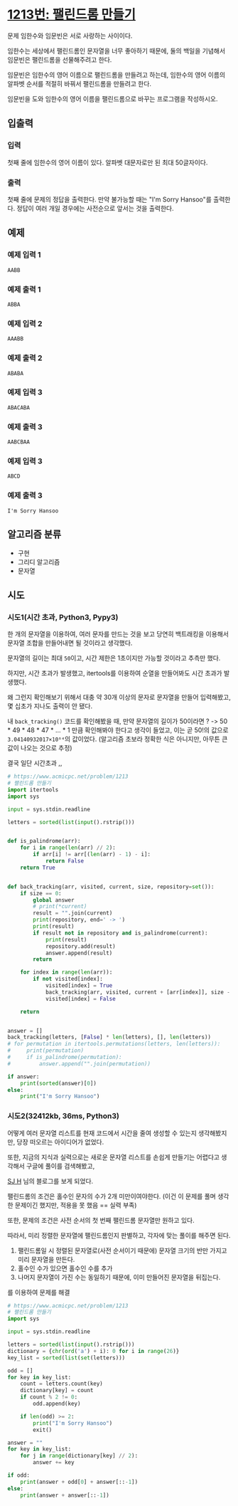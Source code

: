 # [1213번: 팰린드롬 만들기](https://www.acmicpc.net/problem/1213)

문제
임한수와 임문빈은 서로 사랑하는 사이이다.

임한수는 세상에서 팰린드롬인 문자열을 너무 좋아하기 때문에, 둘의 백일을 기념해서 임문빈은 팰린드롬을 선물해주려고 한다.

임문빈은 임한수의 영어 이름으로 팰린드롬을 만들려고 하는데, 임한수의 영어 이름의 알파벳 순서를 적절히 바꿔서 팰린드롬을 만들려고 한다.

임문빈을 도와 임한수의 영어 이름을 팰린드롬으로 바꾸는 프로그램을 작성하시오.

## 입출력

### 입력

첫째 줄에 임한수의 영어 이름이 있다. 알파벳 대문자로만 된 최대 50글자이다.

### 출력

첫째 줄에 문제의 정답을 출력한다. 만약 불가능할 때는 "I'm Sorry Hansoo"를 출력한다. 정답이 여러 개일 경우에는 사전순으로 앞서는 것을 출력한다.

## 예제

### 예제 입력 1

```text
AABB
```

### 예제 출력 1

```text
ABBA
```

### 예제 입력 2

```text
AAABB
```

### 예제 출력 2

```text
ABABA
```

### 예제 입력 3

```text
ABACABA
```

### 예제 출력 3

```text
AABCBAA
```

### 예제 입력 3

```text
ABCD
```

### 예제 출력 3

```text
I'm Sorry Hansoo
```

## 알고리즘 분류

- 구현
- 그리디 알고리즘
- 문자열

## 시도

### 시도1(시간 초과, Python3, Pypy3)

한 개의 문자열을 이용하여, 여러 문자를 만드는 것을 보고 당연히 백트래킹을 이용해서
문자열 조합을 만들어내면 될 것이라고 생각했다.

문자열의 길이는 최대 `50`이고, 시간 제한은 1초이지만 가능할 것이라고 추측만 했다.

하지만, 시간 초과가 발생했고, itertools를 이용하여 순열을 만들어봐도 시간 초과가 발생했다.

왜 그런지 확인해보기 위해서 대충 약 30개 이상의 문자로 문자열을 만들어 입력해봤고, 몇 십초가 지나도 출력이 안 됐다.

내 `back_tracking()` 코드를 확인해봤을 때, 만약 문자열의 길이가 50이라면 ? ->
50 * 49 * 48 * 47 * ... * 1 만큼 확인해봐야 한다고 생각이 들었고, 이는 곧 50!의 값으로 `3.04140932017×10⁶⁴`의 값이었다.
(알고리즘 초보라 정확한 식은 아니지만, 아무튼 큰 값이 나오는 것으로 추정)

결국 일단 시간초과 ,,

```python
# https://www.acmicpc.net/problem/1213
# 팰린드롬 만들기
import itertools
import sys

input = sys.stdin.readline

letters = sorted(list(input().rstrip()))


def is_palindrome(arr):
    for i in range(len(arr) // 2):
        if arr[i] != arr[(len(arr) - 1) - i]:
            return False
    return True


def back_tracking(arr, visited, current, size, repository=set()):
    if size == 0:
        global answer
        # print(*current)
        result = "".join(current)
        print(repository, end=' -> ')
        print(result)
        if result not in repository and is_palindrome(current):
            print(result)
            repository.add(result)
            answer.append(result)
        return

    for index in range(len(arr)):
        if not visited[index]:
            visited[index] = True
            back_tracking(arr, visited, current + [arr[index]], size - 1)
            visited[index] = False

    return


answer = []
back_tracking(letters, [False] * len(letters), [], len(letters))
# for permutation in itertools.permutations(letters, len(letters)):
#     print(permutation)
#     if is_palindrome(permutation):
#         answer.append("".join(permutation))

if answer:
    print(sorted(answer)[0])
else:
    print("I'm Sorry Hansoo")
```

### 시도2(32412kb, 36ms, Python3)

어떻게 여러 문자열 리스트를 현재 코드에서 시간을 줄여 생성할 수 있는지 생각해봤지만, 당장 떠오르는 아이디어가 없었다.

또한, 지금의 지식과 실력으로는 새로운 문자열 리스트를 손쉽게 만들기는 어렵다고 생각해서 구글에 풀이를 검색해봤고,

[SJ H](https://thisismi.tistory.com/entry/%EB%B0%B1%EC%A4%80-1213%EB%B2%88-%ED%8C%B0%EB%A6%B0%EB%93%9C%EB%A1%AC-%EB%A7%8C%EB%93%A4%EA%B8%B0-%ED%8C%8C%EC%9D%B4%EC%8D%AC-%EC%A0%95%EB%8B%B5-%EC%BD%94%EB%93%9C)
님의 블로그를 보게 되었다.

팰린드롬의 조건은 홀수인 문자의 수가 2개 미만이여야한다. (이건 이 문제를 풀며 생각한 문제이긴 했지만, 적용을 못 했음 == 실력 부족)

또한, 문제의 조건은 사전 순서의 첫 번째 팰린드롬 문자열만 원하고 있다.

따라서, 미리 정렬한 문자열에 팰린드롬인지 판별하고, 각자에 맞는 풀이를 해주면 된다.

1. 팰린드롬일 시 정렬된 문자열로(사전 순서이기 때문에) 문자열 크기의 반만 가지고 미리 문자열을 만든다.
  1. 홀수인 수가 있으면 홀수인 수를 추가
2. 나머지 문자열이 가진 수는 동일하기 때문에, 이미 만들어진 문자열을 뒤집는다.

를 이용하여 문제를 해결

```python
# https://www.acmicpc.net/problem/1213
# 팰린드롬 만들기
import sys

input = sys.stdin.readline

letters = sorted(list(input().rstrip()))
dictionary = {chr(ord('a') + i): 0 for i in range(26)}
key_list = sorted(list(set(letters)))

odd = []
for key in key_list:
    count = letters.count(key)
    dictionary[key] = count
    if count % 2 != 0:
        odd.append(key)

    if len(odd) >= 2:
        print("I'm Sorry Hansoo")
        exit()

answer = ""
for key in key_list:
    for j in range(dictionary[key] // 2):
        answer += key

if odd:
    print(answer + odd[0] + answer[::-1])
else:
    print(answer + answer[::-1])
```